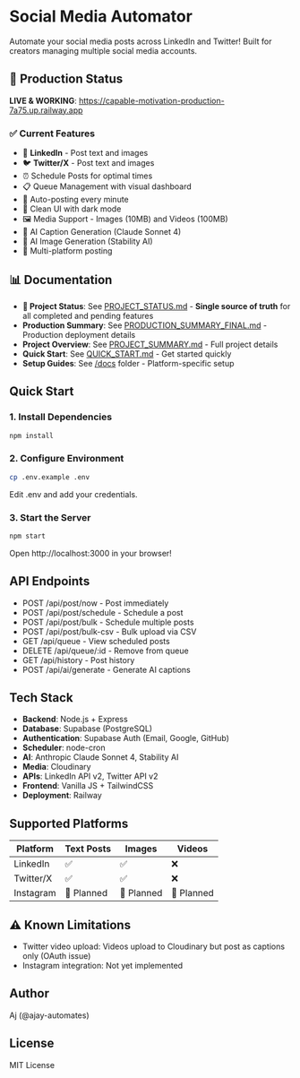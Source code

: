 # Social Media Automator

Automate your social media posts across LinkedIn and Twitter! Built for creators managing multiple social media accounts.

## 🎉 Production Status

**LIVE & WORKING**: https://capable-motivation-production-7a75.up.railway.app

### ✅ Current Features
- 🔗 **LinkedIn** - Post text and images
- 🐦 **Twitter/X** - Post text and images
- ⏰ Schedule Posts for optimal times
- 📋 Queue Management with visual dashboard
- 🔄 Auto-posting every minute
- 🎨 Clean UI with dark mode
- 🖼️ Media Support - Images (10MB) and Videos (100MB)
- 🤖 AI Caption Generation (Claude Sonnet 4)
- 🎨 AI Image Generation (Stability AI)
- 🎯 Multi-platform posting

## 📊 Documentation

- **🎯 Project Status**: See [PROJECT_STATUS.md](./PROJECT_STATUS.md) - **Single source of truth** for all completed and pending features
- **Production Summary**: See [PRODUCTION_SUMMARY_FINAL.md](./PRODUCTION_SUMMARY_FINAL.md) - Production deployment details
- **Project Overview**: See [PROJECT_SUMMARY.md](./PROJECT_SUMMARY.md) - Full project details
- **Quick Start**: See [QUICK_START.md](./QUICK_START.md) - Get started quickly
- **Setup Guides**: See [/docs](./docs/) folder - Platform-specific setup

## Quick Start

### 1. Install Dependencies

```bash
npm install
```

### 2. Configure Environment

```bash
cp .env.example .env
```

Edit .env and add your credentials.

### 3. Start the Server

```bash
npm start
```

Open http://localhost:3000 in your browser!

## API Endpoints

- POST /api/post/now - Post immediately
- POST /api/post/schedule - Schedule a post
- POST /api/post/bulk - Schedule multiple posts
- POST /api/post/bulk-csv - Bulk upload via CSV
- GET /api/queue - View scheduled posts
- DELETE /api/queue/:id - Remove from queue
- GET /api/history - Post history
- POST /api/ai/generate - Generate AI captions

## Tech Stack

- **Backend**: Node.js + Express
- **Database**: Supabase (PostgreSQL)
- **Authentication**: Supabase Auth (Email, Google, GitHub)
- **Scheduler**: node-cron
- **AI**: Anthropic Claude Sonnet 4, Stability AI
- **Media**: Cloudinary
- **APIs**: LinkedIn API v2, Twitter API v2
- **Frontend**: Vanilla JS + TailwindCSS
- **Deployment**: Railway

## Supported Platforms

| Platform | Text Posts | Images | Videos |
|----------|-----------|--------|--------|
| LinkedIn | ✅ | ✅ | ❌ |
| Twitter/X | ✅ | ✅ | ❌ |
| Instagram | 🚧 Planned | 🚧 Planned | 🚧 Planned |

## ⚠️ Known Limitations

- Twitter video upload: Videos upload to Cloudinary but post as captions only (OAuth issue)
- Instagram integration: Not yet implemented

## Author

Aj (@ajay-automates)

## License

MIT License
